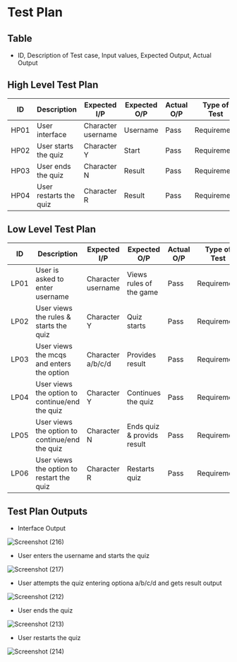 # Test Plan

## Table
* ID, Description of Test case, Input values, Expected Output, Actual Output

## High Level Test Plan

| ID | Description | Expected I/P | Expected O/P | Actual O/P | Type of Test |
|----|----------------------|-------------|-------------|-------------|--------------|
|HP01| User interface| Character username | Username | Pass| Requirement |
|HP02| User starts the quiz | Character Y | Start | Pass| Requirement |
|HP03| User ends the quiz | Character N | Result | Pass| Requirement |
|HP04| User restarts the quiz | Character R | Result | Pass| Requirement |

## Low Level Test Plan

| ID | Description | Expected I/P | Expected O/P| Actual O/P | Type of Test| ID |
|----|--------------------------|-------------|---------------|------|------------|----|
|LP01| User is asked to enter username | Character username | Views rules of the game | Pass | Requirement|HP01|
|LP02| User views the rules & starts the quiz | Character Y| Quiz starts | Pass | Requirement|HP02|
|LP03| User views the mcqs and enters the option | Character a/b/c/d | Provides result | Pass | Requirement|HP02|
|LP04| User views the option to continue/end the quiz | Character Y | Continues the quiz |Pass| Requirement|HP02| 
|LP05| User views the option to continue/end the quiz | Character N | Ends quiz & provids result | Pass | Requirement|HP03|
|LP06| User views the option to restart the quiz | Character R | Restarts quiz | Pass | Requirement |HP04|

## Test Plan Outputs
* Interface Output  
 
 ![Screenshot (216)](https://user-images.githubusercontent.com/42509490/153711501-1200e7af-e79c-42ba-ad1b-cf8bf65bbffd.png) 

* User enters the username and starts the quiz  

 ![Screenshot (217)](https://user-images.githubusercontent.com/42509490/153711526-3822287f-d92c-4935-84d9-d38d3ee92144.png)
 
* User attempts the quiz entering optiona a/b/c/d and gets result output  

 ![Screenshot (212)](https://user-images.githubusercontent.com/42509490/153711675-f219ac6e-7480-4ca7-aaf3-cd604294dca3.png)

* User ends the quiz  

 ![Screenshot (213)](https://user-images.githubusercontent.com/42509490/153711721-de262028-2f0c-4931-a4ba-98d02c51c065.png)

* User restarts the quiz 

 ![Screenshot (214)](https://user-images.githubusercontent.com/42509490/153711745-34990b79-02fd-4357-b6f3-0815fa8f5b07.png)
